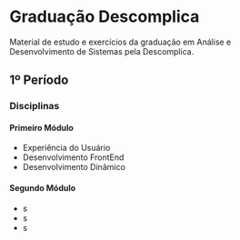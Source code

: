 # Graduação Descomplica
Material de estudo e exercícios da graduação em Análise e Desenvolvimento de Sistemas pela Descomplica.

## 1º Período
### Disciplinas
#### Primeiro Módulo
- Experiência do Usuário
- Desenvolvimento FrontEnd
- Desenvolvimento Dinâmico

#### Segundo Módulo
- s
- s
- s

